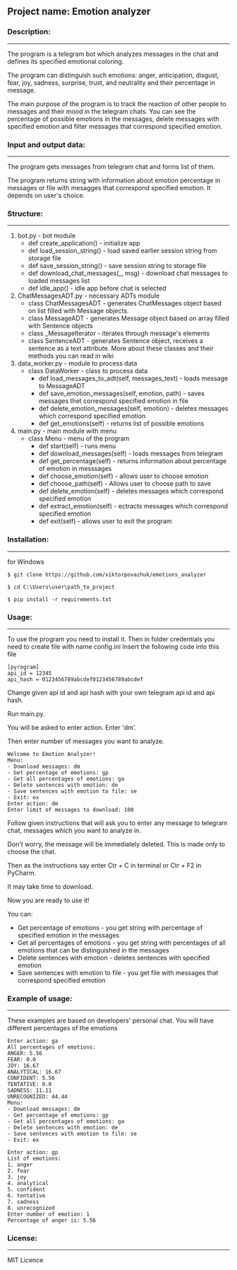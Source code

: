 ## Project name: Emotion analyzer


### Description:
---
The program is a telegram bot which analyzes messages in the chat and defines its specified emotional coloring.

The program can distinguish such emotions: anger, anticipation, disgust, fear, joy, sadness, surprise, trust, and neutrality and their percentage in message.

The main purpose of the program is to track the reaction of other people to messages and their mood in the telegram chats. You can see the percentage of possible emotions in the messages, delete messages with specified emotion and filter messages that correspond specified emotion.
### Input and output data:
---
The program gets messages from telegram chat and forms list of them.

The program returns string with information about emotion percentage in messages or file with mesagges that correspond specified emotion. It depends on user's choice.
### Structure:
---
1. bot.py - bot module
   - def create_application() - initialize app
   - def load_session_string() - load saved earlier session string from storage file
   - def save_session_string() - save session string to storage file
   - def download_chat_messages(_, msg) - download chat messages to loaded messages list
   - def idle_app() - idle app before chat is selected
2. ChatMessagesADT.py - necessary ADTs module
   - class ChatMessagesADT - generates ChatMessages object based on list filled with Message objects.
   - class MessageADT - generates Message object based on array filled with Sentence objects
   - class _MessageIterator - iterates through message's elements
   - class SentenceADT - generates Sentence object, receives a sentence as a text attribute.
   More about these classes and their methods you can read in wiki
3. data_worker.py - module to process data
    - class DataWorker - class to process data
       * def load_messages_to_adt(self, messages_text) - loads message to MessageADT
       * def save_emotion_messages(self, emotion, path) - saves messages thet correspond specified emotion in file
       * def delete_emotion_messages(self, emotion) - deletes messages which correspond specified emotion
       * def get_emotions(self) - returns list of possible emotions
4. main.py - main module with menu
   - class Menu - menu of the program
       * def start(self) - runs menu
       * def download_messages(self) - loads messages from telegram
       * def get_percentage(self) - returns information about percentage of emotion in messsages
       * def choose_emotion(self) - allows user to choose emotion
       * def choose_path(self) - Allows user to choose path to save
       * def delete_emotion(self) - deletes messages which correspond specified emotion
       * def extract_emotion(self) - ectracts messages which correspond specified emotion
       * def exit(self) - allows user to exit the program

### Installation: 
---
for Windows
```
$ git clone https://github.com/viktorpovazhuk/emotions_analyzer

$ cd C:\Users\user\path_to_project

$ pip install -r requirements.txt
```

### Usage: 
---
To use the program you need to install it.
Then in folder credentials you need to create file  with name config.ini
Insert the following code into this file
```
[pyrogram]
api_id = 12345
api_hash = 0123456789abcdef0123456789abcdef
```
Change given api id and api hash with your own telegram api id and api hash.

Run main.py.

You will be asked to enter action. Enter 'dm'.

Then enter number of messages you want to analyze.
```
Welcome to Emotion Analyzer!
Menu: 
- Download messages: dm
- Get percentage of emotions: gp
- Get all percentages of emotions: ga
- Delete sentences with emotion: de
- Save sentences with emotion to file: se
- Exit: ex
Enter action: dm
Enter limit of messages to download: 100 
```
Follow given instructions that will ask you to enter any message to telegram chat, messages which you want to analyze in.

Don't worry, the message will be immediately deleted. This is made only to choose the chat.

Then as the instructions say enter Ctr + C in terminal or Ctr + F2 in PyCharm.

It may take time to download.

Now you are ready to use it!

You can:
- Get percentage of emotions - you get string with percentage of specified emotion in the messages
- Get all percentages of emotions - you get string with percentages of all emotions that can be distinguished in the messages
- Delete sentences with emotion - deletes sentences with specified emotion
- Save sentences with emotion to file - you get file with messages that correspond specified emotion
### Example of usage:
---
These examples are based on developers' personal chat. You will have different percentages of the emotions
```
Enter action: ga
All percentages of emotions:
ANGER: 5.56
FEAR: 0.0
JOY: 16.67
ANALYTICAL: 16.67
CONFIDENT: 5.56
TENTATIVE: 0.0
SADNESS: 11.11
UNRECOGNIZED: 44.44
Menu:
- Download messages: dm
- Get percentage of emotions: gp
- Get all percentages of emotions: ga
- Delete sentences with emotion: de
- Save sentences with emotion to file: se
- Exit: ex
```
```
Enter action: gp
List of emotions:
1. anger
2. fear
3. joy
4. analytical
5. confident
6. tentative
7. sadness
8. unrecognized
Enter number of emotion: 1
Percentage of anger is: 5.56
```

### License:
---
MIT Licence
